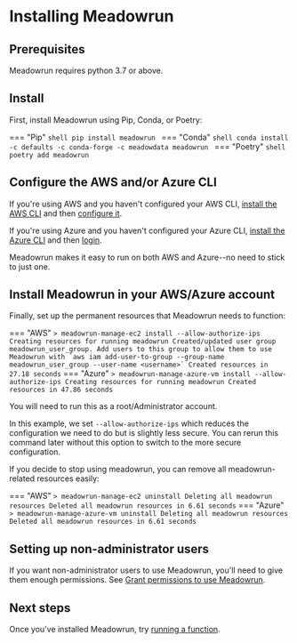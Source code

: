 # Installing Meadowrun

## Prerequisites

Meadowrun requires python 3.7 or above.

## Install

First, install Meadowrun using Pip, Conda, or Poetry:

=== "Pip"
    ```shell
    pip install meadowrun
    ```
=== "Conda"
    ```shell
    conda install -c defaults -c conda-forge -c meadowdata meadowrun
    ```
=== "Poetry"
    ```shell
    poetry add meadowrun
    ```

## Configure the AWS and/or Azure CLI

If you're using AWS and you haven't configured your AWS CLI, [install the AWS
CLI](https://docs.aws.amazon.com/cli/latest/userguide/getting-started-install.html) and
then [configure it](https://docs.aws.amazon.com/cli/latest/userguide/getting-started-quickstart.html).

If you're using Azure and you haven't configured your Azure CLI, [install the Azure
CLI](https://docs.microsoft.com/en-us/cli/azure/install-azure-cli) and then
[login](https://docs.microsoft.com/en-us/cli/azure/get-started-with-azure-cli#how-to-sign-into-the-azure-cli).

Meadowrun makes it easy to run on both AWS and Azure--no need to stick to just one.


## Install Meadowrun in your AWS/Azure account

Finally, set up the permanent resources that Meadowrun needs to function:

=== "AWS"
    ```
    > meadowrun-manage-ec2 install --allow-authorize-ips
    Creating resources for running meadowrun
    Created/updated user group meadowrun_user_group. Add users to this group to allow them
    to use Meadowrun with `aws iam add-user-to-group --group-name meadowrun_user_group
    --user-name <username>`
    Created resources in 27.18 seconds
    ```
=== "Azure"
    ```
    > meadowrun-manage-azure-vm install --allow-authorize-ips
    Creating resources for running meadowrun
    Created resources in 47.86 seconds
    ```

You will need to run this as a root/Administrator account.

In this example, we set `--allow-authorize-ips` which reduces the configuration we need
to do but is slightly less secure. You can rerun this command later without this option
to switch to the more secure configuration.

If you decide to stop using meadowrun, you can remove all meadowrun-related resources
easily:

=== "AWS"
    ```
    > meadowrun-manage-ec2 uninstall
    Deleting all meadowrun resources
    Deleted all meadowrun resources in 6.61 seconds
    ```
=== "Azure"
    ```
    > meadowrun-manage-azure-vm uninstall
    Deleting all meadowrun resources
    Deleted all meadowrun resources in 6.61 seconds
    ```


## Setting up non-administrator users

If you want non-administrator users to use Meadowrun, you'll need to give them enough
permissions. See [Grant permissions to use Meadowrun](/how_to/1_user_permissions). 


## Next steps

Once you've installed Meadowrun, try [running a function](/tutorial/run_function).

